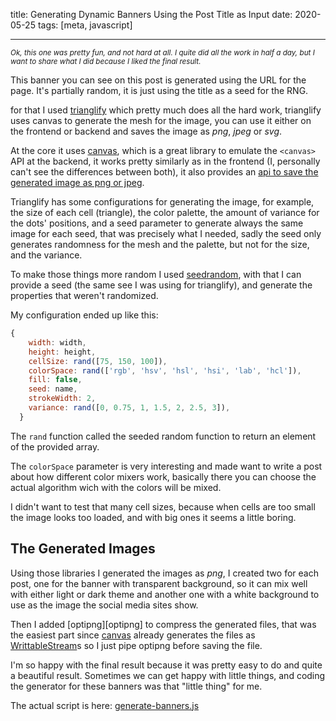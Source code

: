 title: Generating Dynamic Banners Using the Post Title as Input
date: 2020-05-25
tags: [meta, javascript]

----

<small><i>Ok, this one was pretty fun, and not hard at all. I quite did all the work in half a day, but I want to share what I did because I liked the final result.</i></small>

This banner you can see on this post is generated using the URL for the page. It's partially random, it is just using the title as a seed for the RNG.

for that I used [trianglify][trianglify] which pretty much does all the hard work, trianglify uses canvas to generate the mesh for the image, you can use it either on the frontend or backend and saves the image as _png_, _jpeg_ or _svg_.

At the core it uses [canvas][canvas], which is a great library to emulate the `<canvas>` API at the backend, it works pretty similarly as in the frontend (I, personally can't see the differences between both), it also provides an [api to save the generated image as png or jpeg][canvas-save].

Trianglify has some configurations for generating the image, for example, the size of each cell (triangle), the color palette, the amount of variance for the dots' positions, and a seed parameter to generate always the same image for each seed, that was precisely what I needed, sadly the seed only generates randomness for the mesh and the palette, but not for the size, and the variance.

To make those things more random I used [seedrandom][seedrandom], with that I can provide a seed (the same see I was using for trianglify), and generate the properties that weren't randomized.

My configuration ended up like this:

```javascript
{
    width: width,
    height: height,
    cellSize: rand([75, 150, 100]),
    colorSpace: rand(['rgb', 'hsv', 'hsl', 'hsi', 'lab', 'hcl']),
    fill: false,
    seed: name,
    strokeWidth: 2,
    variance: rand([0, 0.75, 1, 1.5, 2, 2.5, 3]),
  }
```

The `rand` function called the seeded random function to return an element of the provided array.

The `colorSpace` parameter is very interesting and made want to write a post about how different color mixers work, basically there you can choose the actual algorithm wich with the colors will be mixed.

I didn't want to test that many cell sizes, because when cells are too small the image looks too loaded, and with big ones it seems a little boring.

## The Generated Images

Using those libraries I generated the images as _png_, I created two for each post, one for the banner with transparent background, so it can mix well with either light or dark theme and another one with a white background to use as the image the social media sites show.

Then I added [optipng][optipng] to compress the generated files, that was the easiest part since  [canvas][canvas] already generates the files as [WrittableStream][ws]s so I just pipe optipng before saving the file.

I'm so happy with the final result because it was pretty easy to do and quite a beautiful result. Sometimes we can get happy with little things, and coding the generator for these banners was that "little thing" for me.

The actual script is here: [generate-banners.js](https://github.com/HersonHN/hersonhn/blob/master/tools/generate-banners.js)



[trianglify]: https://trianglify.io/
[canvas]: https://www.npmjs.com/package/canvas
[canvas-save]: https://developer.aliyun.com/mirror/npm/package/canvas#canvascreatejpegstream
[seedrandom]: https://www.npmjs.com/package/seedrandom
[ws]: https://nodejs.org/api/stream.html#stream_writable_streams
